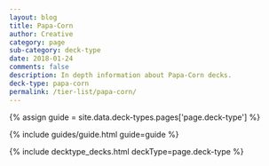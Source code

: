 ```yaml
---
layout: blog
title: Papa-Corn
author: Creative
category: page
sub-category: deck-type
date: 2018-01-24
comments: false
description: In depth information about Papa-Corn decks.
deck-type: papa-corn
permalink: /tier-list/papa-corn/
---
```


{% assign guide = site.data.deck-types.pages['page.deck-type'] %}

{% include guides/guide.html guide=guide %}

{% include decktype_decks.html deckType=page.deck-type %}

